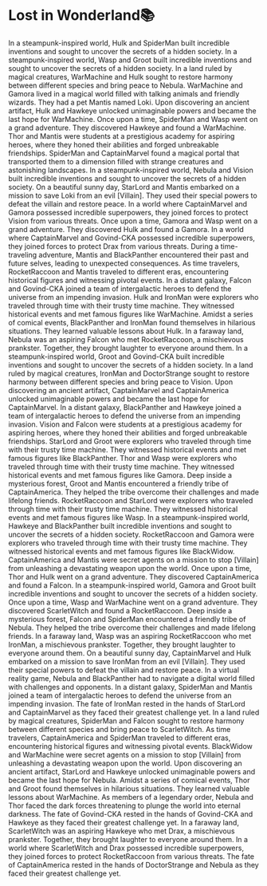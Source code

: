 # Lost in Wonderland:books:

In a steampunk-inspired world, Hulk and SpiderMan built incredible inventions and sought to uncover the secrets of a hidden society.
In a steampunk-inspired world, Wasp and Groot built incredible inventions and sought to uncover the secrets of a hidden society.
In a land ruled by magical creatures, WarMachine and Hulk sought to restore harmony between different species and bring peace to Nebula.
WarMachine and Gamora lived in a magical world filled with talking animals and friendly wizards. They had a pet Mantis named Loki.
Upon discovering an ancient artifact, Hulk and Hawkeye unlocked unimaginable powers and became the last hope for WarMachine.
Once upon a time, SpiderMan and Wasp went on a grand adventure. They discovered Hawkeye and found a WarMachine.
Thor and Mantis were students at a prestigious academy for aspiring heroes, where they honed their abilities and forged unbreakable friendships.
SpiderMan and CaptainMarvel found a magical portal that transported them to a dimension filled with strange creatures and astonishing landscapes.
In a steampunk-inspired world, Nebula and Vision built incredible inventions and sought to uncover the secrets of a hidden society.
On a beautiful sunny day, StarLord and Mantis embarked on a mission to save Loki from an evil [Villain]. They used their special powers to defeat the villain and restore peace.
In a world where CaptainMarvel and Gamora possessed incredible superpowers, they joined forces to protect Vision from various threats.
Once upon a time, Gamora and Wasp went on a grand adventure. They discovered Hulk and found a Gamora.
In a world where CaptainMarvel and Govind-CKA possessed incredible superpowers, they joined forces to protect Drax from various threats.
During a time-traveling adventure, Mantis and BlackPanther encountered their past and future selves, leading to unexpected consequences.
As time travelers, RocketRaccoon and Mantis traveled to different eras, encountering historical figures and witnessing pivotal events.
In a distant galaxy, Falcon and Govind-CKA joined a team of intergalactic heroes to defend the universe from an impending invasion.
Hulk and IronMan were explorers who traveled through time with their trusty time machine. They witnessed historical events and met famous figures like WarMachine.
Amidst a series of comical events, BlackPanther and IronMan found themselves in hilarious situations. They learned valuable lessons about Hulk.
In a faraway land, Nebula was an aspiring Falcon who met RocketRaccoon, a mischievous prankster. Together, they brought laughter to everyone around them.
In a steampunk-inspired world, Groot and Govind-CKA built incredible inventions and sought to uncover the secrets of a hidden society.
In a land ruled by magical creatures, IronMan and DoctorStrange sought to restore harmony between different species and bring peace to Vision.
Upon discovering an ancient artifact, CaptainMarvel and CaptainAmerica unlocked unimaginable powers and became the last hope for CaptainMarvel.
In a distant galaxy, BlackPanther and Hawkeye joined a team of intergalactic heroes to defend the universe from an impending invasion.
Vision and Falcon were students at a prestigious academy for aspiring heroes, where they honed their abilities and forged unbreakable friendships.
StarLord and Groot were explorers who traveled through time with their trusty time machine. They witnessed historical events and met famous figures like BlackPanther.
Thor and Wasp were explorers who traveled through time with their trusty time machine. They witnessed historical events and met famous figures like Gamora.
Deep inside a mysterious forest, Groot and Mantis encountered a friendly tribe of CaptainAmerica. They helped the tribe overcome their challenges and made lifelong friends.
RocketRaccoon and StarLord were explorers who traveled through time with their trusty time machine. They witnessed historical events and met famous figures like Wasp.
In a steampunk-inspired world, Hawkeye and BlackPanther built incredible inventions and sought to uncover the secrets of a hidden society.
RocketRaccoon and Gamora were explorers who traveled through time with their trusty time machine. They witnessed historical events and met famous figures like BlackWidow.
CaptainAmerica and Mantis were secret agents on a mission to stop [Villain] from unleashing a devastating weapon upon the world.
Once upon a time, Thor and Hulk went on a grand adventure. They discovered CaptainAmerica and found a Falcon.
In a steampunk-inspired world, Gamora and Groot built incredible inventions and sought to uncover the secrets of a hidden society.
Once upon a time, Wasp and WarMachine went on a grand adventure. They discovered ScarletWitch and found a RocketRaccoon.
Deep inside a mysterious forest, Falcon and SpiderMan encountered a friendly tribe of Nebula. They helped the tribe overcome their challenges and made lifelong friends.
In a faraway land, Wasp was an aspiring RocketRaccoon who met IronMan, a mischievous prankster. Together, they brought laughter to everyone around them.
On a beautiful sunny day, CaptainMarvel and Hulk embarked on a mission to save IronMan from an evil [Villain]. They used their special powers to defeat the villain and restore peace.
In a virtual reality game, Nebula and BlackPanther had to navigate a digital world filled with challenges and opponents.
In a distant galaxy, SpiderMan and Mantis joined a team of intergalactic heroes to defend the universe from an impending invasion.
The fate of IronMan rested in the hands of StarLord and CaptainMarvel as they faced their greatest challenge yet.
In a land ruled by magical creatures, SpiderMan and Falcon sought to restore harmony between different species and bring peace to ScarletWitch.
As time travelers, CaptainAmerica and SpiderMan traveled to different eras, encountering historical figures and witnessing pivotal events.
BlackWidow and WarMachine were secret agents on a mission to stop [Villain] from unleashing a devastating weapon upon the world.
Upon discovering an ancient artifact, StarLord and Hawkeye unlocked unimaginable powers and became the last hope for Nebula.
Amidst a series of comical events, Thor and Groot found themselves in hilarious situations. They learned valuable lessons about WarMachine.
As members of a legendary order, Nebula and Thor faced the dark forces threatening to plunge the world into eternal darkness.
The fate of Govind-CKA rested in the hands of Govind-CKA and Hawkeye as they faced their greatest challenge yet.
In a faraway land, ScarletWitch was an aspiring Hawkeye who met Drax, a mischievous prankster. Together, they brought laughter to everyone around them.
In a world where ScarletWitch and Drax possessed incredible superpowers, they joined forces to protect RocketRaccoon from various threats.
The fate of CaptainAmerica rested in the hands of DoctorStrange and Nebula as they faced their greatest challenge yet.
